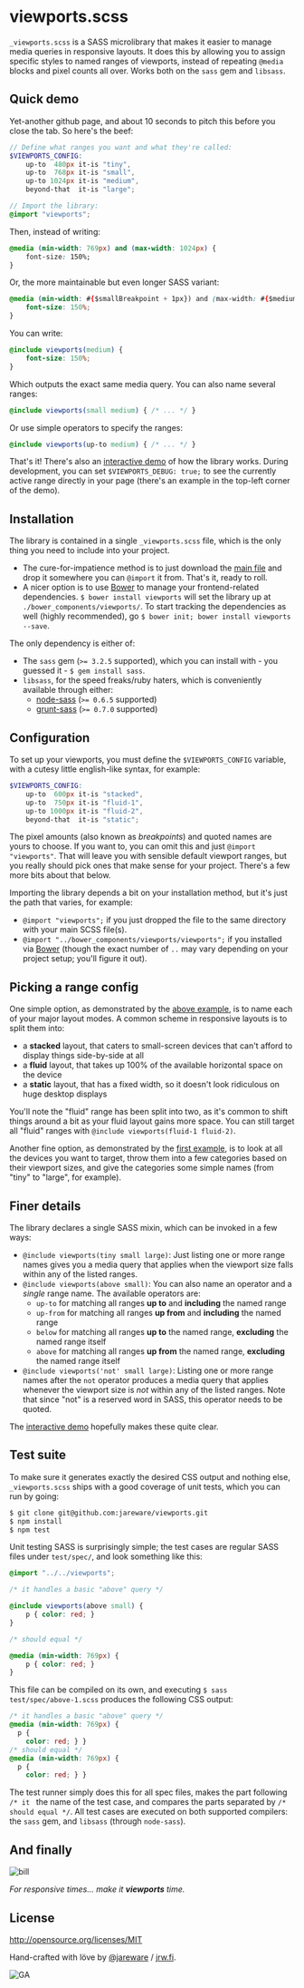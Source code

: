 # viewports.scss

`_viewports.scss` is a SASS microlibrary that makes it easier to manage media queries in responsive layouts.  It does this by allowing you to assign specific styles to named ranges of viewports, instead of repeating `@media` blocks and pixel counts all over.  Works both on the `sass` gem and `libsass`.

## Quick demo

Yet-another github page, and about 10 seconds to pitch this before you close the tab.  So here's the beef:

```scss
// Define what ranges you want and what they're called:
$VIEWPORTS_CONFIG:
    up-to  480px it-is "tiny",
    up-to  768px it-is "small",
    up-to 1024px it-is "medium",
    beyond-that  it-is "large";

// Import the library:
@import "viewports";
```
Then, instead of writing:
```css
@media (min-width: 769px) and (max-width: 1024px) {
    font-size: 150%;
}
```
Or, the more maintainable but even longer SASS variant:
```css
@media (min-width: #{$smallBreakpoint + 1px}) and (max-width: #{$mediumBreakpoint}) {
    font-size: 150%;
}
```
You can write:
```scss
@include viewports(medium) {
    font-size: 150%;
}
```
Which outputs the exact same media query.  You can also name several ranges:
```scss
@include viewports(small medium) { /* ... */ }
```
Or use simple operators to specify the ranges:
```scss
@include viewports(up-to medium) { /* ... */ }
```
That's it!  There's also an [interactive demo](http://jrw.fi/viewports/) of how the library works.  During development, you can set `$VIEWPORTS_DEBUG: true;` to see the currently active range directly in your page (there's an example in the top-left corner of the demo).

## Installation

The library is contained in a single `_viewports.scss` file, which is the only thing you need to include into your project.

 * The cure-for-impatience method is to just download the [main file](https://raw.github.com/jareware/viewports/master/_viewports.scss) and drop it somewhere you can `@import` it from.  That's it, ready to roll.
 * A nicer option is to use [Bower](http://bower.io/) to manage your frontend-related dependencies. `$ bower install viewports` will set the library up at `./bower_components/viewports/`.  To start tracking the dependencies as well (highly recommended), go `$ bower init; bower install viewports --save`.

The only dependency is either of:

 * The `sass` gem (`>= 3.2.5` supported), which you can install with - you guessed it - `$ gem install sass`.
 * `libsass`, for the speed freaks/ruby haters, which is conveniently available through either:
   * [node-sass](https://github.com/andrew/node-sass) (`>= 0.6.5` supported)
   * [grunt-sass](https://github.com/sindresorhus/grunt-sass) (`>= 0.7.0` supported)

## Configuration

To set up your viewports, you must define the `$VIEWPORTS_CONFIG` variable, with a cutesy little english-like syntax, for example:
```scss
$VIEWPORTS_CONFIG:
    up-to  600px it-is "stacked",
    up-to  750px it-is "fluid-1",
    up-to 1000px it-is "fluid-2",
    beyond-that  it-is "static";
```
The pixel amounts (also known as *breakpoints*) and quoted names are yours to choose.  If you want to, you can omit this and just `@import "viewports"`.  That will leave you with sensible default viewport ranges, but you really should pick ones that make sense for your project.  There's a few more bits about that below.

Importing the library depends a bit on your installation method, but it's just the path that varies, for example:

 * `@import "viewports";` if you just dropped the file to the same directory with your main SCSS file(s).
 * `@import "../bower_components/viewports/viewports";` if you installed via [Bower](http://bower.io/) (though the exact number of `..` may vary depending on your project setup; you'll figure it out).

## Picking a range config

One simple option, as demonstrated by the [above example](#configuration), is to name each of your major layout modes.  A common scheme in responsive layouts is to split them into:

  * a **stacked** layout, that caters to small-screen devices that can't afford to display things side-by-side at all
  * a **fluid** layout, that takes up 100% of the available horizontal space on the device
  * a **static** layout, that has a fixed width, so it doesn't look ridiculous on huge desktop displays

You'll note the "fluid" range has been split into two, as it's common to shift things around a bit as your fluid layout gains more space.  You can still target all "fluid" ranges with `@include viewports(fluid-1 fluid-2)`.

Another fine option, as demonstrated by the [first example](#quick-demo), is to look at all the devices you want to target, throw them into a few categories based on their viewport sizes, and give the categories some simple names (from "tiny" to "large", for example).

## Finer details

The library declares a single SASS mixin, which can be invoked in a few ways:

 * `@include viewports(tiny small large)`: Just listing one or more range names gives you a media query that applies when the viewport size falls within any of the listed ranges.
 * `@include viewports(above small)`: You can also name an operator and a *single* range name.  The available operators are:
   * `up-to` for matching all ranges **up to** and **including** the named range
   * `up-from` for matching all ranges **up from** and **including** the named range
   * `below` for matching all ranges **up to** the named range, **excluding** the named range itself
   * `above` for matching all ranges **up from** the named range, **excluding** the named range itself
 * `@include viewports('not' small large)`: Listing one or more range names after the `not` operator produces a media query that applies whenever the viewport size is *not* within any of the listed ranges.  Note that since "not" is a reserved word in SASS, this operator needs to be quoted.

The [interactive demo](http://jrw.fi/viewports/) hopefully makes these quite clear.

## Test suite

To make sure it generates exactly the desired CSS output and nothing else, `_viewports.scss` ships with a good coverage of unit tests, which you can run by going:
```bash
$ git clone git@github.com:jareware/viewports.git
$ npm install
$ npm test
```
Unit testing SASS is surprisingly simple; the test cases are regular SASS files under `test/spec/`, and look something like this:
```scss
@import "../../viewports";

/* it handles a basic "above" query */

@include viewports(above small) {
    p { color: red; }
}

/* should equal */

@media (min-width: 769px) {
    p { color: red; }
}
```
This file can be compiled on its own, and executing `$ sass test/spec/above-1.scss` produces the following CSS output:
```css
/* it handles a basic "above" query */
@media (min-width: 769px) {
  p {
    color: red; } }
/* should equal */
@media (min-width: 769px) {
  p {
    color: red; } }
```
The test runner simply does this for all spec files, makes the part following `/* it ` the name of the test case, and compares the parts separated by `/* should equal */`.  All test cases are executed on both supported compilers: the `sass` gem, and `libsass` (through `node-sass`).

## And finally

![bill](bill.jpg)

*For responsive times... make it __viewports__ time.*

## License

http://opensource.org/licenses/MIT

Hand-crafted with löve by [@jareware](https://twitter.com/jareware) / [jrw.fi](http://jrw.fi/).

![GA](https://ssl.google-analytics.com/__utm.gif?utmwv=5.4.3&utmn=20129&utmhn=github.com&utmdt=viewports&utmr=-&utmp=%2Fjareware%2Fviewports&utmac=UA-42176157-4&utmcc=__utma%3D1.1828258468.1374783534.1374783534.1374783534.1%3B%2B__utmz%3D1.1374783534.1.1.utmcsr%3D\(direct\)%7Cutmccn%3D\(direct\)%7Cutmcmd%3D\(none\)%3B)
